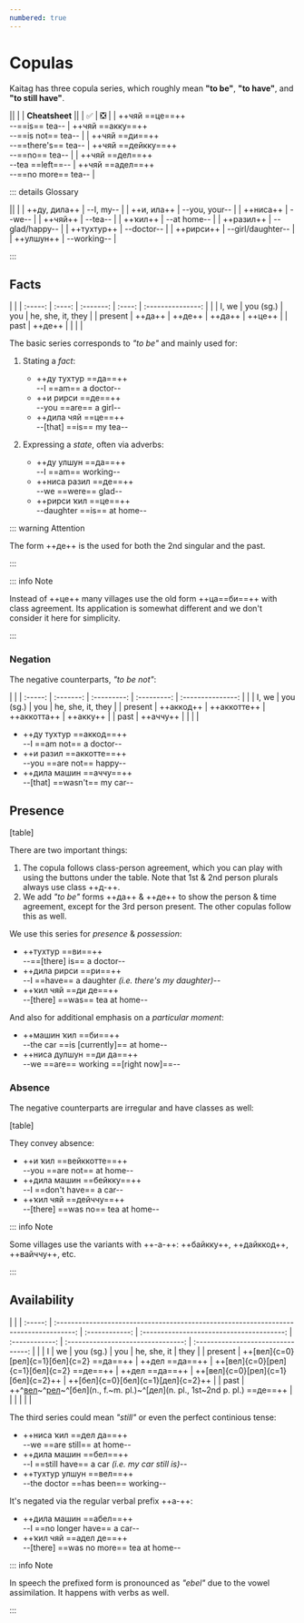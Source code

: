 ```yaml
---
numbered: true
---
```


# Copulas

Kaitag has three copula series, which roughly mean **"to be"**, **"to have"**, and **"to still have"**.

<div class="table-wide">

||
|
| **Cheatsheet** ||
| ✅ | ❎ |
| ++чяй ==це==++ <br> --==is== tea-- | ++чяй ==акку==++ <br> --==is not== tea-- |
| ++чяй ==ди==++ <br> --==there's== tea-- | ++чяй ==дейкку==++ <br> --==no== tea-- |
| ++чяй ==дел==++ <br> --tea ==left==-- | ++чяй ==адел==++ <br> --==no more== tea-- |

</div>

::: details Glossary

<div class="table-transparent">

||
|
| ++ду, дила++ | --I, my-- |
| ++и, ила++ | --you, your-- |
| ++ниса++ | --we-- |
| ++чяй++ | --tea-- |
| ++ҡил++ | --at home-- |
| ++разил++ | --glad/happy-- |
| ++тухтур++ | --doctor-- |
| ++рирси++ | --girl/daughter-- |
| ++улшун++ | --working-- |

</div>

:::

## Facts

<div class="table-wide">

|         |
| :-----: | :----: | :-------: | :----: | :---------------: |
|         | I, we  | you (sg.) |  you   | he, she, it, they |
| present | ++да++ |  ++де++   | ++да++ |      ++це++       |
|  past   | ++де++ |           |        |                   |

</div>

The basic series corresponds to _"to be"_ and mainly used for:

1. Stating a _fact_:

   - ++ду тухтур ==да==++  
     --I ==am== a doctor--
   - ++и рирси ==де==++  
     --you ==are== a girl--
   - ++дила чяй ==це==++  
     --[that] ==is== my tea--

2. Expressing a _state_, often via adverbs: <!-- #TODO link -->

   - ++ду улшун ==да==++  
     --I ==am== working--
   - ++ниса разил ==де==++  
     --we ==were== glad--
   - ++рирси ҡил ==це==++  
     --daughter ==is== at home--

::: warning Attention

The form ++де++ is the used for both the 2nd singular and the past.

:::

::: info Note

Instead of ++це++ many villages use the old form ++ца==би==++ with class agreement. Its application is somewhat different and we don't consider it here for simplicity.

:::

### Negation

The negative counterparts, _"to be not"_:

<div class="table-wide">

|         |
| :-----: | :-------: | :---------: | :---------: | :---------------: |
|         |   I, we   |  you (sg.)  |     you     | he, she, it, they |
| present | ++аккод++ | ++аккотте++ | ++аккотта++ |     ++акку++      |
|  past   | ++аччу++  |             |             |                   |

</div>

- ++ду тухтур ==аккод==++  
  --I ==am not== a doctor--
- ++и разил ==аккотте==++  
  --you ==are not== happy--
- ++дила машин ==аччу==++  
  --[that] ==wasn't== my car--

## Presence

[table]

There are two important things:

1. The copula follows class-person agreement, which you can play with using the buttons under the table. Note that 1st & 2nd person plurals always use class ++д-++. <!-- #TODO link -->
2. We add _"to be"_ forms ++да++ & ++де++ to show the person & time agreement, except for the 3rd person present. The other copulas follow this as well.

We use this series for _presence_ & _possession_:

- ++тухтур ==ви==++  
  --==[there] is== a doctor--
- ++дила рирси ==ри==++  
  --I ==have== a daughter _(i.e. there's my daughter)_--
- ++ҡил чяй ==ди де==++  
  --[there] ==was== tea at home--

And also for additional emphasis on a _particular moment_:

- ++машин ҡил ==би==++  
  --the car ==is [currently]== at home--
- ++ниса дулшун ==ди да==++  
  --we ==are== working ==[right now]==--

### Absence

The negative counterparts are irregular and have classes as well:

[table]

They convey absence:

- ++и ҡил ==вейккотте==++  
  --you ==are not== at home--
- ++дила машин ==бейкку==++  
  --I ==don't have== a car--
- ++ҡил чяй ==дейччу==++  
  --[there] ==was no== tea at home--

::: info Note

Some villages use the variants with ++-а-++: ++байкку++, ++дайккод++, ++вайччу++, etc.

:::

## Availability

<div class="table-wide">

|         |
| :-----: | :-----------------------------------------------------------------------------------: | :------------: | :---------------------------------------: | :------------: | :--------------------------------: | :--------------------------------: |
|         |                                           I                                           |       we       |                 you (sg.)                 |      you       |            he, she, it             |                they                |
| present |                       ++[вел]{c=0}[рел]{c=1}[бел]{c=2} ==да==++                       | ++дел ==да==++ | ++[вел]{c=0}[рел]{c=1}[бел]{c=2} ==де==++ | ++дел ==да==++ | ++[вел]{c=0}[рел]{c=1}[бел]{c=2}++ | ++[бел]{c=0}[бел]{c=1}[дел]{c=2}++ |
|  past   | ++^[вел](m.)~^[рел](f.)~^[бел](n., f.~m. pl.)~^[дел](n. pl., 1st~2nd p. pl.) ==де==++ |                |                                           |                |                                    |                                    |

</div>

The third series could mean _"still"_ or even the perfect continious tense:

- ++ниса ҡил ==дел да==++  
  --we ==are still== at home--
- ++дила машин ==бел==++  
  --I ==still have== a car _(i.e. my car still is)_--
- ++тухтур улшун ==вел==++  
  --the doctor ==has been== working--

It's negated via the regular verbal prefix ++а-++:

- ++дила машин ==абел==++  
  --I ==no longer have== a car--
- ++ҡил чяй ==адел де==++  
  --[there] ==was no more== tea at home--

::: info Note

In speech the prefixed form is pronounced as _"ebel"_ due to the vowel assimilation. It happens with verbs as well.

:::
